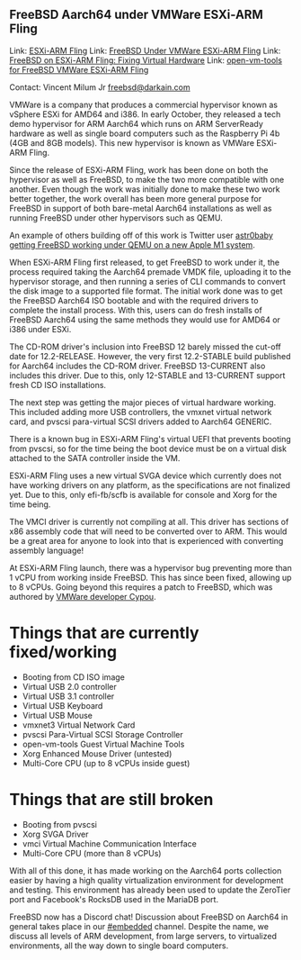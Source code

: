 ## FreeBSD Aarch64 under VMWare ESXi-ARM Fling ##

Link:	 [ESXi-ARM Fling](https://flings.vmware.com/esxi-arm-edition)
Link:	 [FreeBSD Under VMWare ESXi-ARM Fling](https://vincerants.com/freebsd-under-vmware-esxi-on-arm-fling/)
Link:	 [FreeBSD on ESXi-ARM Fling: Fixing Virtual Hardware](https://vincerants.com/freebsd-on-esxi-arm-fling-fixing-virtual-hardware/)
Link:	 [open-vm-tools for FreeBSD VMWare ESXi-ARM Fling](https://vincerants.com/open-vm-tools-on-freebsd-under-vmware-esxi-arm-fling/)

Contact:  Vincent Milum Jr <freebsd@darkain.com>

VMWare is a company that produces a commercial hypervisor known
as vSphere ESXi for AMD64 and i386. In early October, they
released a tech demo hypervisor for ARM Aarch64 which runs
on ARM ServerReady hardware as well as single board computers
such as the Raspberry Pi 4b (4GB and 8GB models). This new
hypervisor is known as VMWare ESXi-ARM Fling.

Since the release of ESXi-ARM Fling, work has been done on
both the hypervisor as well as FreeBSD, to make the two more
compatible with one another. Even though the work was
initially done to make these two work better together, the
work overall has been more general purpose for FreeBSD
in support of both bare-metal Aarch64 installations as well
as running FreeBSD under other hypervisors such as QEMU.

An example of others building off of this work is Twitter
user [astr0baby getting FreeBSD working under QEMU on a new
Apple M1 system](https://twitter.com/astr0baby/status/1343354762964717568).

When ESXi-ARM Fling first released, to get FreeBSD to work
under it, the process required taking the Aarch64 premade
VMDK file, uploading it to the hypervisor storage, and then
running a series of CLI commands to convert the disk image
to a supported file format. The initial work done was to
get the FreeBSD Aarch64 ISO bootable and with the required
drivers to complete the install process. With this, users
can do fresh installs of FreeBSD Aarch64 using the same
methods they would use for AMD64 or i386 under ESXi.

The CD-ROM driver's inclusion into FreeBSD 12 barely missed
the cut-off date for 12.2-RELEASE. However, the very first
12.2-STABLE build published for Aarch64 includes the CD-ROM
driver. FreeBSD 13-CURRENT also includes this driver. Due
to this, only 12-STABLE and 13-CURRENT support fresh CD ISO
installations.

The next step was getting the major pieces of virtual
hardware working. This included adding more USB controllers,
the vmxnet virtual network card, and pvscsi para-virtual
SCSI drivers added to Aarch64 GENERIC.

There is a known bug in ESXi-ARM Fling's virtual UEFI that
prevents booting from pvscsi, so for the time being the boot
device must be on a virtual disk attached to the SATA
controller inside the VM.

ESXi-ARM Fling uses a new virtual SVGA device which
currently does not have working drivers on any platform, as
the specifications are not finalized yet. Due to this, only
efi-fb/scfb is available for console and Xorg for the time
being.

The VMCI driver is currently not compiling at all. This
driver has sections of x86 assembly code that will need to be
converted over to ARM. This would be a great area for
anyone to look into that is experienced with converting assembly
language!

At ESXi-ARM Fling launch, there was a hypervisor bug
preventing more than 1 vCPU from working inside FreeBSD.
This has since been fixed, allowing up to 8 vCPUs. Going
beyond this requires a patch to FreeBSD, which was authored
by
[VMWare developer Cypou](https://github.com/freebsd/freebsd-src/compare/master...claplace:user/claplace/gicv3_mbi).


# Things that are currently fixed/working
  * Booting from CD ISO image
  * Virtual USB 2.0 controller
  * Virtual USB 3.1 controller
  * Virtual USB Keyboard
  * Virtual USB Mouse
  * vmxnet3 Virtual Network Card
  * pvscsi Para-Virtual SCSI Storage Controller
  * open-vm-tools Guest Virtual Machine Tools
  * Xorg Enhanced Mouse Driver (untested)
  * Multi-Core CPU (up to 8 vCPUs inside guest)

# Things that are still broken
  * Booting from pvscsi
  * Xorg SVGA Driver
  * vmci Virtual Machine Communication Interface
  * Multi-Core CPU (more than 8 vCPUs)


With all of this done, it has made working on the Aarch64 ports
collection easier by having a high quality virtualization
environment for development and testing. This environment
has already been used to update the ZeroTier port and
Facebook's RocksDB used in the MariaDB port.

FreeBSD now has a Discord chat! Discussion about FreeBSD
on Aarch64 in general takes place in our
[#embedded](https://discord.gg/KHtrpdqE4F) channel. Despite
the name, we discuss all levels of ARM development, from
large servers, to virtualized environments, all the way down
to single board computers.
